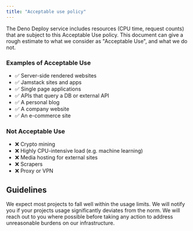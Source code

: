 ```yaml
---
title: "Acceptable use policy"
---
```


The Deno Deploy service includes resources (CPU time, request counts) that are
subject to this Acceptable Use policy. This document can give a rough estimate
to what we consider as "Acceptable Use", and what we do not.

### Examples of Acceptable Use

- ✅ Server-side rendered websites
- ✅ Jamstack sites and apps
- ✅ Single page applications
- ✅ APIs that query a DB or external API
- ✅ A personal blog
- ✅ A company website
- ✅ An e-commerce site

### Not Acceptable Use

- ❌ Crypto mining
- ❌ Highly CPU-intensive load (e.g. machine learning)
- ❌ Media hosting for external sites
- ❌ Scrapers
- ❌ Proxy or VPN

## Guidelines

We expect most projects to fall well within the usage limits. We will notify you
if your projects usage significantly deviates from the norm. We will reach out
to you where possible before taking any action to address unreasonable burdens
on our infrastructure.
